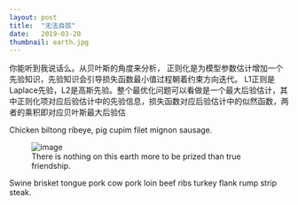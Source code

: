 ```yaml
---
layout: post
title:  "无法自拔"
date:   2019-03-20
thumbnail: earth.jpg
---
```


你能听到我说话么。从贝叶斯的角度来分析， 正则化是为模型参数估计增加一个先验知识，先验知识会引导损失函数最小值过程朝着约束方向迭代。 L1正则是Laplace先验，L2是高斯先验。整个最优化问题可以看做是一个最大后验估计，其中正则化项对应后验估计中的先验信息，损失函数对应后验估计中的似然函数，两者的乘积即对应贝叶斯最大后验估

Chicken biltong ribeye, pig cupim filet mignon sausage.

<figure>
	<img src="{{ site.baseurl }}/assets/earth.jpg" alt="image">
	<figcaption>
		There is nothing on this earth more to be prized than true friendship.
	</figcaption>
</figure>

Swine brisket tongue pork cow pork loin beef ribs turkey flank rump strip steak.
